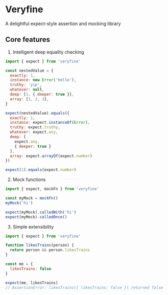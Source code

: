 # Veryfine

A delightful expect-style assertion and mocking library

## Core features

1. Intelligent deep equality checking

```javascript
import { expect } from 'veryfine'

const nestedValue = {
  exactly: 1,
  instance: new Error('hello'),
  truthy: 'yip',
  whatever: null,
  deep: [1, { deeper: true }],
  array: [1, 2, 3],
}

expect(nestedValue).equals({
  exactly: 1,
  instance: expect.instanceOf(Error),
  truthy: expect.truthy,
  whatever: expect.any,
  deep: [
    expect.any,
    { deeper: true }
  ],
  array: expect.arrayOf(expect.number)
})

expect(1).equals(expect.number)
```

2. Mock functions

```javascript
import { expect, mockFn } from 'veryfine'

const myMock = mockFn()
myMock('hi')

expect(myMock).calledWith('hi')
expect(myMock).calledOnce()
```

3. Simple extensibility

```javascript
import { expect } from 'veryfine'

function likesTrains(person) {
  return person && person.likesTrains
}

const me = {
  likesTrains: false
}

expect(me, likesTrains)
// AssertionError: likesTrains({ likesTrains: false }) returned false
```
